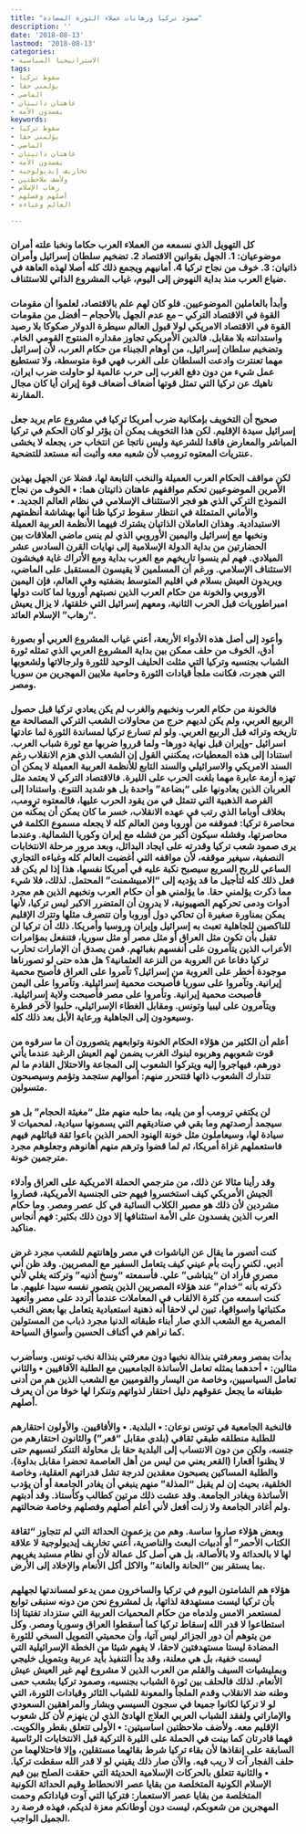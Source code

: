 ```yaml
---
title: "صمود تركيا ورهانات عملاء الثورة المضادة"
description: ''
date: '2018-08-13'
lastmod: '2018-08-13'
categories:
- الاستراتيجيا السياسية
tags:
- سقوط تركيا
- يؤلمني حقا
- الماضي
- عاهتان ذاتيتان
- يفسدون الأمة
keywords:
- سقوط تركيا
- يؤلمني حقا
- الماضي
- عاهتان ذاتيتان
- يفسدون الأمة
- تخاريف إيديولوجية
- ولأضف ملاحظتين
- رهاب الإسلام
- أصلهم وفصلهم
- العالم وغباءه

---
```

### كل التهويل الذي نسمعه من العملاء العرب حكاما ونخبا علته أمران موضوعيان: 1. الجهل بقوانين الاقتصاد 2. تضخيم سلطان إسرائيل وأمران ذاتيان: 3. خوف من نجاح تركيا 4. أمانيهم ويجمع ذلك كله أصلا لهذه العاهة في ضياع العرب منذ بداية النهوض إلى اليوم، غياب المشروع الذاتي للاستئناف.

### وأبدأ بالعاملين الموضوعيين. فلو كان لهم علم بالاقتصاد، لعلموا أن مقومات القوة في الاقتصاد التركي – مع عدم الجهل بالأحجام – أفضل من مقومات القوة في الاقتصاد الامريكي لولا قبول العالم سيطرة الدولار صكوكا بلا رصيد واستدانته بلا مقابل. فالدين الأمريكي تجاوز مقداره المنتوج القومي الخام. وتضخيم سلطان إسرائيل، من أوهام الجبناء من حكام العرب، لأن إسرائيل مهما تعنترت وادعت السلطان على الغرب فهي قوة متوسطة، ولا تستطيع عمل شيء من دون دفع الغرب إلى حرب عالمية لو حاولت ضرب ايران، ناهيك عن تركيا التي تمثل قوتها أضعاف أضعاف قوة إيران أيا كان مجال المقارنة.

### صحيح أن التخويف بإمكانية ضرب أمريكا تركيا في مشروع عام يريد جعل إسرائيل سيدة الإقليم. لكن هذا التخويف يمكن أن يؤثر لو كان الحكم في تركيا المباشر والمعارض فاقدا للشرعية وليس ناتجا عن انتخاب حر، يجعله لا يخشى عنتريات المعتوه ترومب لأن شعبه معه وأثبت أنه مستعد للتضحية.

### لكن مواقف الحكام العرب العميلة والنخب التابعة لها، فضلا عن الجهل بهذين الأمرين الموضوعيين تحكم مواقفهم عاهتان ذاتيتان هما: • الخوف من نجاح النموذج التركي الذي هو فجر الاستئناف الإسلامي في نظام العالم الجديد. • والأماني المتمثلة في انتظار سقوط تركيا ظنا أنها بهشاشة أنظمتهم الاستبدادية. وهذان العاملان الذاتيان يشترك فيهما الأنظمة العربية العميلة ونخبها مع إسرائيل واليمين الأوروبي الذي لم ينس ماضي العلاقات بين الحضارتين من بداية الدولة الإسلامية إلى نهايات القرن السادس عشر الميلادي. فهم لم ينسوا تاريخهم مع العرب بداية ومع الأتراك غاية فيخشون الاستئناف الإسلامي. ورغم أن المسلمين لا يقيسون المستقبل على الماضي، ويريدون العيش بسلام في اقليم المتوسط بضفتيه وفي العالم، فإن اليمين الأوروبي والخونة من حكام العرب الذين نصبتهم أوروبا لما كانت دولها امبراطوريات قبل الحرب الثانية، ومعهم إسرائيل التي خلقتها، لا يزال يعيش “رهاب” الإسلام العائد.

### وأعود إلى أصل هذه الأدواء الأربعة، أعني غياب المشروع العربي أو بصورة أدق، الخوف من حلف ممكن بين بداية المشروع العربي الذي تمثله ثورة الشباب بجنسيه وتركيا التي مثلت الحليف الوحيد للثورة ولرجالاتها ولشعوبها التي هجرت، فكانت ملجأ قيادات الثورة وحامية ملايين المهجرين من سوريا ومصر.

### فالخونة من حكام العرب ونخبهم والغرب لم يكن يعادي تركيا قبل حصول الربيع العربي، ولم يكن لديهم حرج من محاولات الشعب التركي المصالحة مع تاريخه وتراثه قبل الربيع العربي. ولو لم تسارع تركيا لمساندة الثورة لما عادتها اسرائيل -وإيران قبل نهاية دورها- ولما قرروا ضربها مع ثورة شباب العرب. استنادا إلى هذه المعطيات، يمكنني القول إن الشعب الذي هزم الانقلاب رغم السند الامريكي والاسرائيلي والسند التابع للأنظمة العربية العميلة لا يمكن أن تهزه أزمة عابرة مهما بلغت الحرب على الليرة. فالاقتصاد التركي لا يعتمد مثل العربان الذين يعادونها على “بضاعة” واحدة بل هو شديد التنوع. واستنادا إلى الفرصة الذهبية التي تتمثل في من يقود الحرب عليها، فالمعتوه ترومب، بخلاف أوباما الذي رتب في عهده الانقلاب، خسر ما كان يمكن أن يمكّنه من محاصرة تركيا: فموقفه من أوروبا ومن العالم كله لا يجعله مسموع الكلمة في محاصرتها، وفشله سيكون أكبر من فشله مع إيران وكوريا الشمالية. وعندما يرى صمود شعب تركيا وقدرته على ايجاد البدائل، وبعد مرور مرحلة الانتخابات النصفية، سيغير موقفه، لأن مواقفه التي أغضبت العالم كله وغباءه التجاري الساعي للربح السريع سيصبح نكبة عليه في أمريكا نفسها، هذا إذا لم يكن قد فعل ذلك كله لتأجيل ما قد يؤديه إلى “الامبيشمنت” المحتمل. لذلك، فلا شيء مما ذكرت يؤلمني حقا. ما يؤلمني هو أن حكام العرب ونخبهم الذين هم مجرد أدوات ودمى تحركهم الصهيونية، لا يدرون أن المتضرر الاكبر ليس تركيا، لأنها يمكن بمناورة صغيرة أن تحاكي دول أوروبا وأن تتصرف مثلها وتترك الإقليم للناكصين للجاهلية تعبث به إسرائيل وإيران وروسيا وأمريكا. ذلك أن تركيا لن تقبل بأن تكون مثل العراق أو مثل مصر أو مثل سوريا، فتنفعل بمؤامرات الأعراب الذين يتآمرون على أنفسهم بغبائهم. فمن يصدق أن الإمارات تحارب تركيا دفاعا عن العروبة من النزعة العثمانية؟ هل هذه حتى لو تصورناها موجودة أخطر على العروبة من إسرائيل؟ تآمروا على العراق فأصبح محمية إيرانية. وتآمروا على سوريا فأصبحت محمية إسرائيلية. وتآمروا على اليمن فأصبحت محمية إيرانية. وتأمروا على مصر فأصبحت ولاية إسرائيلية. ويتآمرون على ليبيا وتونس. ومقابل الغطاء الإسرائيلي، حلبوا لآخر قطرة وسيعودون إلى الجاهلية ورعاية الأبل بعد ذلك كله.

### أعلم أن الكثير من هؤلاء الحكام الخونة وتوابعهم يتصورون أن ما سرقوه من قوت شعوبهم وهربوه لبنوك الغرب يضمن لهم العيش الرغيد عندما يأتي دورهم، فيهاجروا إليه ويتركوا الشعوب إلى المجاعة والاحتلال القادم ما لم تتدارك الشعوب ذاتها فتتحرر منهم: أموالهم ستجمد وتؤمم وسيصبحون متسولين.

### لن يكتفي ترومب أو من يليه، بما حلبه منهم مثل “مغيثة الحجام” بل هو سيجمد أرصدتهم وما بقي في صناديقهم التي يسمونها سيادية، لمحميات لا سيادة لها، وسيعاملون مثل خونة الهنود الحمر الذين باعوا ثقة قبائلهم فيهم فاستعملهم غزاة أمريكا، ثم لما قضوا وترهم منهم أهانوهم وجعلوهم مجرد مترجمين خونة.

### وقد رأينا مثالا عن ذلك، من مترجمي الحملة الامريكية على العراق وأدلاء الجيش الأمريكي كيف استخسروا فيهم حتى الجنسية الأمريكية، فصاروا مشردين لأن ذلك هو مصير الكلاب السائبة في كل عصر ومصر. وما حكام العرب الذين يفسدون على الأمة استئنافها إلا دون ذلك بكثير: فهم أنجاس مناكيد.

### كنت أتصور ما يقال عن الباشوات في مصر وإهانتهم للشعب مجرد غرض أدبي. لكني رأيت بأم عيني كيف يتعامل السفير مع المصريين. وقد ظن أني مصري فأراد ان “يتباشى” علي. فأسمعته “وسخ أذنيه” وتركته يغلي لأني ذكرته بأنه “خدام” عند هؤلاء المصريين الذين يتصور نفسه سيدا عليهم. ما كنت اسمعه من كثرة الالقاب في المعاملات عندما أتردد على مصر وأتعهد مكتباتها واسواقها، تبين لي لاحقا أنه ذهنية استعبادية يتعامل بها بعض النخب المصرية مع الشعب الذي صار أبناء طبقاته الدنيا مجرد ذباب من المستولين كما نراهم في أكناف الحسين وأسواق السياحة.

### بدأت بمصر ومعرفتي بنذالة نخبها دون معرفتي بنذالة نخب تونس. وسأضرب مثالين: • أحدهما يمثله تعامل الأساتذة الجامعيين مع الطلبة الآفاقيين • والثاني تعامل السياسيين، وخاصة من اليسار والقوميين مع الشعب الذين هم من أدنى طبقاته ما يجعل عقوقهم دليل احتقار لذواتهم وتنكرا لها خوفا من أن يعرف أصلهم.

### فالنخبة الجامعية في تونس نوعان: • البلدية. • والأفاقيين. والأولون احتقارهم للطلبة منطلقه طبقي ثقافي (بلدي مقابل “قعر”) والثانون احتقارهم من جنسه، ولكن من دون الانتساب إلى البلدية حقا بل محاولة التنكر لنسبهم حتى لا يظنوا أقعارا (القعر يعني من ليس من أهل العاصمة تحضرا مقابل بداوة). والطلبة المساكين يصبحون معقدين لدرجة تشل قدراتهم العقلية، وخاصة الخلقية، بحيث إن لم يقبل “المذلة” منهم ينبغي أن يغادر الجامعة أو أن يؤدب الأساتذة ويغادر الجامعة. وقد عشت ذلك مرتين كطالب وكأستاذ. وقد أدبتهم ولم أغادر الجامعة ولا زلت أفعل لأني أعلم أصلهم وفصلهم وخاصة ضحالتهم.

### وبعض هؤلاء صاروا ساسة. وهم من يزعمون الحداثة التي لم تتجاوز “ثقافة الكتاب الأحمر” أو أدبيات البعث والناصرية، أعني تخاريف إيديولوجية لا علاقة لها لا بالحداثة ولا بالأصالة، بل هي أصل كل عمالة لأن أي نظام مستبد يغريهم بما يستقر بين “الحانة والعانة” والاكل أكل الأنعام والإخلاد إلى الأرض.

### هؤلاء هم الشامتون اليوم في تركيا والساخرون ممن يدعو لمساندتها لجهلهم بأن تركيا ليست مستهدفة لذاتها، بل لمشروع نحن من دونه سنبقى توابع لمستعمر الامس ولدماه من حكام المحميات العربية التي ستزداد تفتيتا إذا استطاعوا لا قدر الله إسقاط تركيا كما أسقطوا العراق وسوريا ومصر. وكل من يتوهم أن دور الجزائر ليس آتيا، وأن محميتي التمويل السخي للثورة المضادة ليستا مستهدفتين لاحقا، لا يفهم شيئا من الخطة الإسرائيلية التي ليست خفية، بل هي معلنة، وقد بدأ التنفيذ بأيد عربية وبتمويل خليجي وبمليشيات السيف والقلم من العرب الذين لا مشروع لهم غير العيش عيش الأنعام. لذلك فالحلف بين ثورة الشباب بجنسيه، وصمود تركيا بشعب حمى وطنه ضد الانقلاب وقدم الملجأ والمعونة للشباب الثائر وقيادات الثورة، التي لو لا تركيا لكانوا جميعا في سجون السيسي وبشار والمراهقين السعودي والإماراتي ولفقد الشباب العربي العلاج الهادئ الذي لن ينهزم لأن كل شعوب الإقليم معه. ولأضف ملاحظتين اساسيتين: • الأولى تتعلق بقطر والكويت. فهما قادرتان كما بينت في الحملة على الليرة التركية قبل الانتخابات الرئاسية السابقة على إنقاذها لأن بقاء تركيا شرط بقائهما مستقلين، وإلا فاحتلالهما من حلف الفجار آت لا ريب فيه. والآن صار ذلك يقيني لو لا قدر الله سقطت تركيا. • والثانية تتعلق بالحركات الإسلامية الحديثة التي حققت الصلح بين قيم الإسلام الكونية المتخلصة من بقايا عصر الانحطاط وقيم الحداثة الكونية المتخلصة من بقايا عصر الاستعمار: فتركيا التي آوت قياداتكم وحمت المهجرين من شعوبكم، ليست دون أوطانكم معزة لديكم، فهذه فرصة رد الجميل الواجب.

###